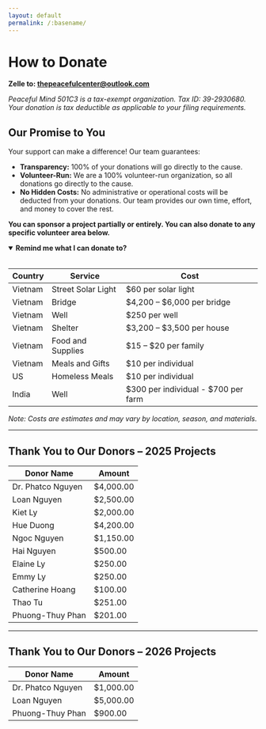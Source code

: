 ```yaml
---
layout: default
permalink: /:basename/
---
```


# How to Donate

**Zelle to: <u>thepeacefulcenter@outlook.com</u>**

_Peaceful Mind 501C3 is a tax-exempt organization. Tax ID: 39-2930680. Your donation is tax deductible as applicable to your filing requirements._

<section id="one">
  <h2>Our Promise to You</h2>
  <p>Your support can make a difference! Our team guarantees:</p>
  <ul>
    <li><strong>Transparency:</strong> 100% of your donations will go directly to the cause.</li>
    <li><strong>Volunteer-Run:</strong> We are a 100% volunteer-run organization, so all donations go directly to the cause.</li>
    <li><strong>No Hidden Costs:</strong> No administrative or operational costs will be deducted from your donations. Our team provides our own time, effort, and money to cover the rest.</li>
  </ul>
  <p><strong>You can sponsor a project partially or entirely. You can also donate to any specific volunteer area below.</strong></p>
</section>

<details open>
  <summary><strong>Remind me what I can donate to?</strong></summary>

  <br/>

  <table>
    <thead>
      <tr>
        <th>Country</th>
        <th>Service</th>
        <th>Cost</th>
      </tr>
    </thead>
    <tbody>
      <tr>
        <td>Vietnam</td>
        <td>Street Solar Light</td>
        <td>$60 per solar light</td>
      </tr>
      <tr>
        <td>Vietnam</td>
        <td>Bridge</td>
        <td>$4,200 – $6,000 per bridge</td>
      </tr>
      <tr>
        <td>Vietnam</td>
        <td>Well</td>
        <td>$250 per well</td>
      </tr>
      <tr>
        <td>Vietnam</td>
        <td>Shelter</td>
        <td>$3,200 – $3,500 per house</td>
      </tr>
      <tr>
        <td>Vietnam</td>
        <td>Food and Supplies</td>
        <td>$15 – $20 per family</td>
      </tr>
      <tr>
        <td>Vietnam</td>
        <td>Meals and Gifts</td>
        <td>$10 per individual</td>
      </tr>
      <tr>
        <td>US</td>
        <td>Homeless Meals</td>
        <td>$10 per individual</td>
      </tr>
      <tr>
        <td>India</td>
        <td>Well</td>
        <td>$300 per individual - $700 per farm</td>
      </tr>
    </tbody>
  </table>
  <em>Note: Costs are estimates and may vary by location, season, and materials.</em>
</details>


---

## Thank You to Our Donors – 2025 Projects

| Donor Name        | Amount    |
|-------------------|-----------|
| Dr. Phatco Nguyen | $4,000.00 |
| Loan Nguyen       | $2,500.00 |
| Kiet Ly           | $2,000.00 |
| Hue Duong         | $4,200.00 |
| Ngoc Nguyen       | $1,150.00 |
| Hai Nguyen        | $500.00   |
| Elaine Ly         | $250.00   |
| Emmy Ly           | $250.00   |
| Catherine Hoang   | $100.00   |   
| Thao Tu           | $251.00   | 
| Phuong-Thuy Phan  | $201.00   |

---

## Thank You to Our Donors – 2026 Projects

| Donor Name        | Amount    |
|-------------------|-----------|
| Dr. Phatco Nguyen | $1,000.00 |
| Loan Nguyen       | $5,000.00 |
| Phuong-Thuy Phan  | $900.00   |

